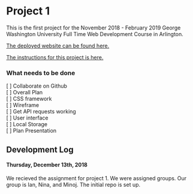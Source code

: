 # Project 1

This is the first project for the November 2018 - February 2019 George Washington University Full Time Web Development Course in Arlington. 

[The deployed website can be found here.](https://ianwalston.github.io/project1/)

[The instructions for this project is here.](instuctions/project_instructions.pdf)

### What needs to be done
[ ] Collaborate on Github  
[ ] Overall Plan  
[ ] CSS framework  
[ ] Wireframe  
[ ] Get API requests working  
[ ] User interface  
[ ] Local Storage  
[ ] Plan Presentation  

## Development Log

#### Thursday, December 13th, 2018

We recieved the assignment for project 1. We were assigned groups. Our group is Ian, Nina, and Minoj. The initial repo is set up.